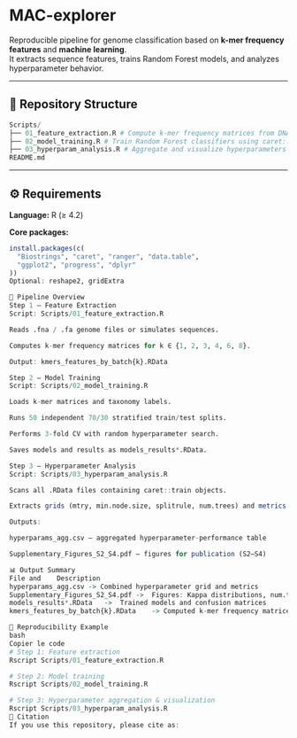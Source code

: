 # MAC-explorer

Reproducible pipeline for genome classification based on **k-mer frequency features** and **machine learning**.  
It extracts sequence features, trains Random Forest models, and analyzes hyperparameter behavior.

---

## 📂 Repository Structure
```r
Scripts/
├── 01_feature_extraction.R # Compute k-mer frequency matrices from DNA sequences
├── 02_model_training.R # Train Random Forest classifiers using caret::train
├── 03_hyperparam_analysis.R # Aggregate and visualize hyperparameters
README.md
```
---

## ⚙️ Requirements

**Language:** R (≥ 4.2)

**Core packages:**
```r
install.packages(c(
  "Biostrings", "caret", "ranger", "data.table",
  "ggplot2", "progress", "dplyr"
))
Optional: reshape2, gridExtra

🚀 Pipeline Overview
Step 1 — Feature Extraction
Script: Scripts/01_feature_extraction.R

Reads .fna / .fa genome files or simulates sequences.

Computes k-mer frequency matrices for k ∈ {1, 2, 3, 4, 6, 8}.

Output: kmers_features_by_batch{k}.RData

Step 2 — Model Training
Script: Scripts/02_model_training.R

Loads k-mer matrices and taxonomy labels.

Runs 50 independent 70/30 stratified train/test splits.

Performs 3-fold CV with random hyperparameter search.

Saves models and results as models_results*.RData.

Step 3 — Hyperparameter Analysis
Script: Scripts/03_hyperparam_analysis.R

Scans all .RData files containing caret::train objects.

Extracts grids (mtry, min.node.size, splitrule, num.trees) and metrics (Accuracy, Kappa).

Outputs:

hyperparams_agg.csv — aggregated hyperparameter-performance table

Supplementary_Figures_S2_S4.pdf — figures for publication (S2–S4)

📊 Output Summary
File and	Description
hyperparams_agg.csv	-> Combined hyperparameter grid and metrics
Supplementary_Figures_S2_S4.pdf -> 	Figures: Kappa distributions, num.trees effect, heatmap
models_results*.RData	->  Trained models and confusion matrices
kmers_features_by_batch{k}.RData	-> Computed k-mer frequency matrices

🧪 Reproducibility Example
bash
Copier le code
# Step 1: Feature extraction
Rscript Scripts/01_feature_extraction.R

# Step 2: Model training
Rscript Scripts/02_model_training.R

# Step 3: Hyperparameter aggregation & visualization
Rscript Scripts/03_hyperparam_analysis.R
🧬 Citation
If you use this repository, please cite as:
